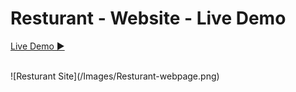 
# Resturant - Website - Live Demo

[Live Demo ▶](https://practice-resturant.netlify.app/)

</br>
![Resturant Site](/Images/Resturant-webpage.png)

